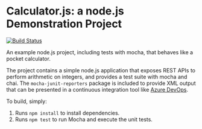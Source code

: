 Calculator.js: a node.js Demonstration Project
==============================================

[![Build Status](https://dev.azure.com/molszewski-devops/Integrating%20External%20Source%20Control%20with%20Azure%20Pipelines/_apis/build/status/olszewm4.calculator?branchName=master)](https://dev.azure.com/molszewski-devops/Integrating%20External%20Source%20Control%20with%20Azure%20Pipelines/_build/latest?definitionId=10&branchName=master)

An example node.js project, including tests with mocha, that behaves like
a pocket calculator.

The project contains a simple node.js application that exposes REST APIs
to perform arithmetic on integers, and provides a test suite with mocha
and chai.  The `mocha-junit-reporters` package is included to provide XML
output that can be presented in a continuous integration tool like
[Azure DevOps](https://azure.com/devops).

To build, simply:

1. Runs `npm install` to install dependencies.
2. Runs `npm test` to run Mocha and execute the unit tests.

